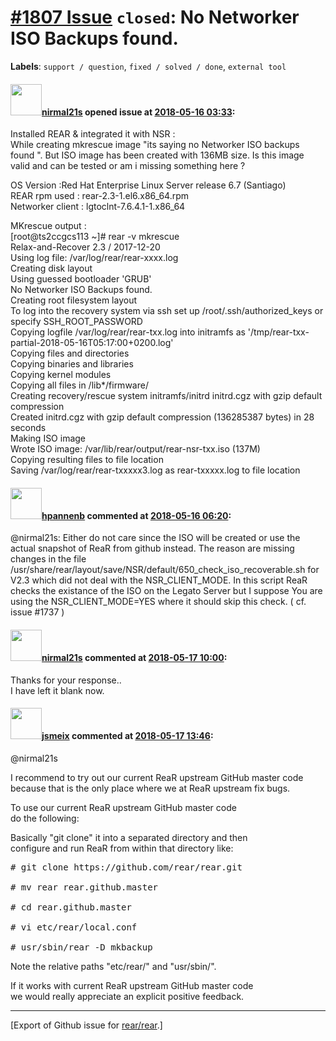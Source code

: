 [\#1807 Issue](https://github.com/rear/rear/issues/1807) `closed`: No Networker ISO Backups found.
==================================================================================================

**Labels**: `support / question`, `fixed / solved / done`,
`external tool`

#### <img src="https://avatars.githubusercontent.com/u/31272475?v=4" width="50">[nirmal21s](https://github.com/nirmal21s) opened issue at [2018-05-16 03:33](https://github.com/rear/rear/issues/1807):

Installed REAR & integrated it with NSR :  
While creating mkrescue image "its saying no Networker ISO backups found
". But ISO image has been created with 136MB size. Is this image valid
and can be tested or am i missing something here ?

OS Version :Red Hat Enterprise Linux Server release 6.7 (Santiago)  
REAR rpm used : rear-2.3-1.el6.x86\_64.rpm  
Networker client : lgtoclnt-7.6.4.1-1.x86\_64

MKrescue output :  
\[root@ts2ccgcs113 ~\]\# rear -v mkrescue  
Relax-and-Recover 2.3 / 2017-12-20  
Using log file: /var/log/rear/rear-xxxx.log  
Creating disk layout  
Using guessed bootloader 'GRUB'  
No Networker ISO Backups found.  
Creating root filesystem layout  
To log into the recovery system via ssh set up
/root/.ssh/authorized\_keys or specify SSH\_ROOT\_PASSWORD  
Copying logfile /var/log/rear/rear-txx.log into initramfs as
'/tmp/rear-txx-partial-2018-05-16T05:17:00+0200.log'  
Copying files and directories  
Copying binaries and libraries  
Copying kernel modules  
Copying all files in /lib\*/firmware/  
Creating recovery/rescue system initramfs/initrd initrd.cgz with gzip
default compression  
Created initrd.cgz with gzip default compression (136285387 bytes) in 28
seconds  
Making ISO image  
Wrote ISO image: /var/lib/rear/output/rear-nsr-txx.iso (137M)  
Copying resulting files to file location  
Saving /var/log/rear/rear-txxxxx3.log as rear-txxxxx.log to file
location

#### <img src="https://avatars.githubusercontent.com/u/13567759?u=b037e492e58a5f63f35277b3606d500cd622c8ed&v=4" width="50">[hpannenb](https://github.com/hpannenb) commented at [2018-05-16 06:20](https://github.com/rear/rear/issues/1807#issuecomment-389407811):

@nirmal21s: Either do not care since the ISO will be created or use the
actual snapshot of ReaR from github instead. The reason are missing
changes in the file
/usr/share/rear/layout/save/NSR/default/650\_check\_iso\_recoverable.sh
for V2.3 which did not deal with the NSR\_CLIENT\_MODE. In this script
ReaR checks the existance of the ISO on the Legato Server but I suppose
You are using the NSR\_CLIENT\_MODE=YES where it should skip this check.
( cf. issue \#1737 )

#### <img src="https://avatars.githubusercontent.com/u/31272475?v=4" width="50">[nirmal21s](https://github.com/nirmal21s) commented at [2018-05-17 10:00](https://github.com/rear/rear/issues/1807#issuecomment-389813736):

Thanks for your response..  
I have left it blank now.

#### <img src="https://avatars.githubusercontent.com/u/1788608?u=925fc54e2ce01551392622446ece427f51e2f0ce&v=4" width="50">[jsmeix](https://github.com/jsmeix) commented at [2018-05-17 13:46](https://github.com/rear/rear/issues/1807#issuecomment-389871598):

@nirmal21s

I recommend to try out our current ReaR upstream GitHub master code  
because that is the only place where we at ReaR upstream fix bugs.

To use our current ReaR upstream GitHub master code  
do the following:

Basically "git clone" it into a separated directory and then  
configure and run ReaR from within that directory like:

<pre>
# git clone https://github.com/rear/rear.git

# mv rear rear.github.master

# cd rear.github.master

# vi etc/rear/local.conf

# usr/sbin/rear -D mkbackup
</pre>

Note the relative paths "etc/rear/" and "usr/sbin/".

If it works with current ReaR upstream GitHub master code  
we would really appreciate an explicit positive feedback.

------------------------------------------------------------------------

\[Export of Github issue for
[rear/rear](https://github.com/rear/rear).\]
